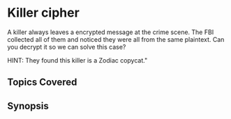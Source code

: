 # Killer cipher
A killer always leaves a encrypted message at the crime scene. The FBI collected all of them and noticed they were all from the same plaintext. Can you decrypt it so we can solve this case?

HINT: They found this killer is a Zodiac copycat."
## Topics Covered

## Synopsis

